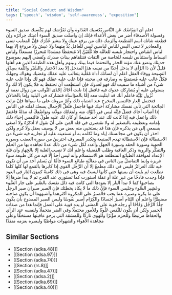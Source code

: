```yaml
---
title: "Social Conduct and Wisdom"
tags: ['speech', 'wisdom', 'self-awareness', "exposition"]
---
```


 اعلم أن انقِبَاضَك عَنِ النَّاس يُكسبك العَدَاوة وأن تَفَرُّشك لهم يُكْسبك صديق السوء وفسولة الأصدقاء أضر من بغض الأعداء فإنك إن واصلت صديق السوء أعيتك جرائرُه وإن قطعته شانك اسم القطيعة وألزمك ذلك من يرفع عيبك ولا ينشر عُذْرَك فإنَّ المعايب تنمي والمعاذير لا تنمي
البس للناس لباسين ليس للعاقل بُدٌّ منهما ولا عيشَ ولا مروءة إلا بهما لباس انقباض واحتجاز تلبسه للعامَّة فلا تُلْفَيَنَّ إلا مُتحفظًا متشددًا مُتحرزًا مستعدًّا ولباس انبساط واستئناس تلبسه للخاصة من الثقات فتتلقاهم ببنات صدرك وتُفضي إليهم بموضوع حديثك وتضع عنك مؤنة الحذر والتحفظ فيما بينك وبينهم وأهل هذه الطبقة الذين هم أهلها قليلٌ لأن ذا الرَّأي لا يدخل أحدًا من نفسه هذا المدخل إلا بعد الاختبار والسَّبْر والثِّقة بصِدْقِ النصيحة ووفاء العقل
اعلم أن لسانك أداة مُغَلَّبة يتغالب عليه عقلك وغضبك وهواك وجهلك فكلٌّ غالب عليه مُستمتعٌ به وصارفه في محبته فإذا غلب عليه عقلك فهو لك وإذا غلب عليه شيءٌ من أشباه ما سميت لك فهو لعدوك فإن استطعت أن تحتفظ به فلا يكون إلا لك ولا يستولي عليه أو يُشاركك عدوك فيه فافعل
إذا نابت أَخَاكَ إحْدَى النَّوائب من زوال نعمة أو نُزُول بَلِيَّة فاعلَم أنك قد ابتليت معه إمَّا بالمؤاساة فتشاركه في البلية وإما بالخذلان فتحتمل العار فالتمس المخرج عند اشتباه ذلك وآثِرْ مروتك على ما سواها فإنْ نزلت الجائحة التي تأبى نفسك مشاركة أخيك فيها فأجمل فلَعَلَّ الإجمال يسعك لقلته في الناس
إذا أصاب أخاك فضلٌ فإنَّه ليس في دُنُوِّك منه وابتغائِك مودَّته وتواضُعِكَ له مذلةٌ فاغتنمْ ذلك واعمل فيه
إذا كانت لك عند أحد صنيعةٌ أو كان لك عليه طولٌ فالتمس إحياء ذلك بإماتته وتعظيمه بالتصغير له ولا تقتصرن في قلة المن على أنْ تقول لا أذكرُهُ ولا أصغي بسمعي إلى مَن يذكره فإن هذا قد يستحيي منه بعض من لا يوصف بعقل ولا كرم ولكن احذر أن يكون في مجالستك إياه وما تُكلمه به أو تستعينه عليه أو تجاريه فيه شيءٌ من الاستطالة فإن الاستطالة تهدم الصنيعة وتكدر المعروف
احترسْ من سورة الغضب وسورة الحمية وسورة الحقد وسورة الجهل وأعدد لكل شيء من ذلك عدةً تجاهده بها من الحلم والتفكُّر والروية وذكر العاقبة وطلب الفضيلة
واعلم أنك لا تصيب الغلبة إلا بالجِهادِ وأن قلة الإعداد لموافقة الطبائع المتطلعة هو الاستسلام وأنه ليس أحدٌ إلَّا فيه من كل طبيعة سوءُ غريزة وإنما التفاضلُ بين الناس في مغالَبَةِ طبائعِ السوء
فأمَّا أن يَسلم أحد من أن تكون فيه تلك الغرائزُ فليس في ذلك مطمعٌ إلا أن الرَّجل القوي إذا كابرها بالقمع لها كلها كلما تطلعت لم يلبث أن يميتها حتى كأنها ليستْ فيه وهي في ذلك كامنةٌ كمون النار في العود فإذا وجدت قادحًا من غير علة أو غفلة استورت كما تستوري عند القدح ثم لا يبدأ ضرها إلا بصاحبها كما لا تبدأ النار إلا بعودها التي كانت فيه
ذلل نفسك بالصَّبر على جار السُّوء وعَشِير السُّوء وجليس السوء فإنَّ ذلك ما لا يكاد يخطئك فإن الصبر صبران صبر الرجل على ما يكره وصبره عما يحب فالصبرُ على المكروه أكثرهما وأشبههما أن يكون صاحبه مضطرًّا
واعلم أن اللئام أصبرُ أجسادًا والكِرَام أصبر نفُوسًا  وليس الصبر الممدوح بأن يكُون جِلْدُ الرَّجُل وَقَاحًا أو رجله قوية على المشي أو يده قوية على العمل فإنما هذا من صفات الحمير ولكن أن يكُون للنَّفس غَلُوبًا وللأمور محتملًا وفي الضر متجملًا ولنفسه عند الرأي والحفاظ مرتبطًا وللحزم مؤْثرًا وللهوى تاركًا وللمشقة التي يرجو عاقبتها مستخفًّا وعلى مجاهدة الأهواء والشهوات مواظبًا ولبصره بعزمه منفذًا

## Similar Sections
- [[Section (adka.48)]]
 - [[Section (adsa.97)]]
 - [[Section (adka.74)]]
 - [[Section (rs.8)]]
 - [[Section (adka.47)]]
 - [[Section (adsa.2)]]
 - [[Section (adka.69)]]
 - [[Section (adka.40)]]
